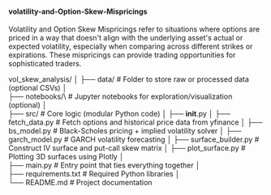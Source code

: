 #### volatility-and-Option-Skew-Mispricings
Volatility and Option Skew Mispricings refer to situations where options are priced in a way that doesn't align with the underlying asset's actual or expected volatility, especially when comparing across different strikes or expirations. These mispricings can provide trading opportunities for sophisticated traders.

vol_skew_analysis/
│
├── data/                        # Folder to store raw or processed data (optional CSVs)
│\
├── notebooks/\                  # Jupyter notebooks for exploration/visualization (optional)
│\
├── src/                        # Core logic (modular Python code)
│   ├── __init__.py
│   ├── fetch_data.py           # Fetch options and historical price data from yfinance
│   ├── bs_model.py             # Black-Scholes pricing + implied volatility solver
│   ├── garch_model.py          # GARCH volatility forecasting
│   ├── surface_builder.py      # Construct IV surface and put-call skew matrix
│   ├── plot_surface.py         # Plotting 3D surfaces using Plotly
│\
├── main.py                     # Entry point that ties everything together
│\
├── requirements.txt            # Required Python libraries
│\
└── README.md                   # Project documentation
